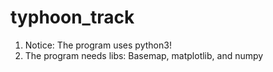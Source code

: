 # typhoon_track
1. Notice: The program uses python3!
2. The program needs libs: Basemap, matplotlib, and numpy

